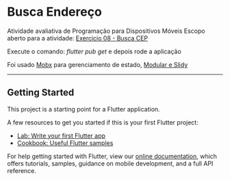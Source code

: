 # Busca Endereço

Atividade avaliativa de Programação para Dispositivos Móveis
Escopo aberto para a atividade: [Exercicio 08 - Busca CEP](https://github.com/ejrgeek/busca_endereco/blob/main/Exercicio%2008%20-%20Busca%20CEP.pdf)

Execute o comando: *flutter pub get* e depois rode a aplicação

Foi usado [Mobx](https://pub.dev/packages/mobx) para gerenciamento de estado, [Modular e Slidy](https://medium.com/flutterando/introdu%C3%A7%C3%A3o-ao-modular-x-slidy-9577bdca2)

---
## Getting Started

This project is a starting point for a Flutter application.

A few resources to get you started if this is your first Flutter project:

- [Lab: Write your first Flutter app](https://flutter.dev/docs/get-started/codelab)
- [Cookbook: Useful Flutter samples](https://flutter.dev/docs/cookbook)

For help getting started with Flutter, view our
[online documentation](https://flutter.dev/docs), which offers tutorials,
samples, guidance on mobile development, and a full API reference.
